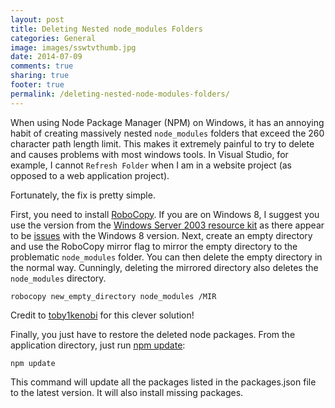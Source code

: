```yaml
---
layout: post
title: Deleting Nested node_modules Folders
categories: General
image: images/sswtvthumb.jpg
date: 2014-07-09
comments: true
sharing: true
footer: true
permalink: /deleting-nested-node-modules-folders/
---
```


When using Node Package Manager (NPM) on Windows, it has an annoying habit of creating massively nested `node_modules` folders that exceed the 260 character path length limit. This makes it extremely painful to try to delete and causes problems with most windows tools. In Visual Studio, for example, I cannot `Refresh Folder` when I am in a website project (as opposed to a web application project).

Fortunately, the fix is pretty simple.
<!--excerpt-->

First, you need to install [RoboCopy](http://technet.microsoft.com/en-us/library/cc733145.aspx). If you are on Windows 8, I suggest you use the version from the [Windows Server 2003 resource kit](http://www.microsoft.com/en-us/download/details.aspx?id=17657) as there appear to be [issues](http://www.matrix44.net/blog/?p=1355) with the Windows 8 version. Next, create an empty directory and use the RoboCopy mirror flag to mirror the empty directory to the problematic `node_modules` folder. You can then delete the empty directory in the normal way. Cunningly, deleting the mirrored directory also deletes the `node_modules` directory. 

	robocopy new_empty_directory node_modules /MIR

Credit to [toby1kenobi](http://toby1kenobi.com/2014/04/how-to-delete-the-node_modules-folder-when-windows-complains-that-file-or-path-names-are-too-long/) for this clever solution!

Finally, you just have to restore the deleted node packages. From the application directory, just run [npm update](https://www.npmjs.org/doc/cli/npm-update.html):

	npm update

This command will update all the packages listed in the packages.json file to the latest version. It will also install missing packages.




